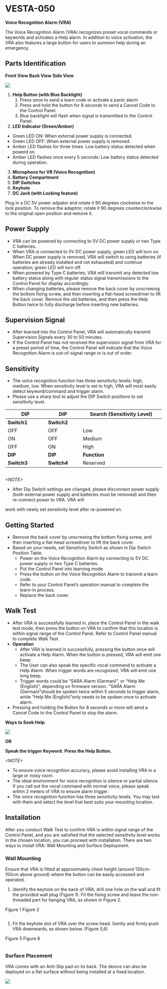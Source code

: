 # VESTA-050

**Voice Recognition Alarm (VRA)**

The Voice Recognition Alarm (VRA) recognizes preset vocal commands or keywords and activates a Help alarm. In addition to voice activation, the VRA also features a large button for users to summon help during an emergency.

## **Parts Identification**

&#x20;                      **Front View**                                              **Back View**                                           **Side View**

![](<.gitbook/assets/0 (48).jpeg>)

1. **Help Button (with Blue Backlight)**
   1. Press once to send a learn code or activate a panic alarm
   2. Press and hold the button for 8 seconds to send a Cancel Code to the Control Panel.
   3. Blue backlight will flash when signal is transmitted to the Control Panel.
2. **LED Indicator (Green/Amber)**

* Green LED ON: When external power supply is connected.
* Green LED OFF: When external power supply is removed.
* Amber LED flashes for three times: Low battery status detected when powerd on.
* Amber LED flashes once every 5 seconds: Low battery status detected during operation.

3. **Microphone for VR (Voice Recognition)**
4. **Battery Compartment**
5. **DIP Switches**
6. **Keyhole**
7. **DC Jack (with Locking feature)**

Plug in a DC 5V power adpator and rotate it 90 degrees clockwise to the lock position. To remove the adaptror, rotate it 90 degrees counterclockwise to the original open position and remove it.

## **Power Supply**

* VRA can be powered by connecting to 5V DC power supply or two Type C batteries.
* When VRA is connected to 5V DC power supply, green LED will turn on. When DC power supply is removed, VRA will switch to using batteries (if batteries are already installed and not exhausted) and continue operation; green LED will turn off.
* When powered by Type C batteries, VRA will transmit any detected low battery status along with regular status signal transmissions to the Control Panel for display accordingly.
* When changing batteries, please remove the back cover by unscrewing the bottom fixing screw, and then inserting a flat-head screwdriver to lift the back cover. Remove the old batteries, and then press the Help Button twice to fully discharge before inserting new batteries.

## **Supervision Signal**

* After learned into the Control Panel, VRA will automatically transmit Supervision Signals every 30 to 50 minutes.
* If the Control Panel has not received the supervision signal from VRA for a preset period of time, the Control Panel will indicate that the Voice Recognition Alarm is out-of-signal range or is out of order.

## **Sensitivity**

* The voice recognition function has three sensitivity levels: high, medium, low. When sensitivity level is set to high, VRA will most easily detect keyword/command and trigger alarm.
* Please use a sharp tool to adjust the DIP Switch positions to set sensitivity level.

<table><thead><tr><th width="120">DIP</th><th width="100">DIP</th><th width="265">Search (Sensitivity Level)</th></tr></thead><tbody><tr><td><strong>Switch1</strong> </td><td><strong>Switch2</strong></td><td> </td></tr><tr><td>OFF</td><td>OFF</td><td>Low</td></tr><tr><td>ON</td><td>OFF</td><td>Medium</td></tr><tr><td>OFF</td><td>ON</td><td>High</td></tr><tr><td><strong>DIP</strong></td><td><strong>DIP</strong></td><td><strong>Function</strong></td></tr><tr><td><strong>Switch3</strong></td><td><strong>Switch4</strong></td><td>Reserved</td></tr></tbody></table>

<div align="left">

<figure><img src=".gitbook/assets/image (1) (1) (1) (1) (1) (1).png" alt=""><figcaption></figcaption></figure>

</div>

_\<NOTE>_

* After Dip Switch settings are changed, please disconnect power supply (both external power supply and batteries must be removed) and then re-connect power to VRA. VRA will

work with newly set sensitivity level after re-powered on.

## **Getting Started**

* Remove the back cover by unscrewing the bottom fixing screw, and then inserting a flat-head screwdriver to lift the back cover.
* Based on your needs, set Sensitivity Switch as shown in Dip Switch Position Table.
  * Power on the Voice Recognition Alarm by connecting to 5V DC power supply or two Type C batteries.
  * Put the Control Panel into learning mode
  * Press the button on the Voice Recognition Alarm to transmit a learn code.
  * Refer to your Control Panel’s operation manual to complete the learn-in process.
  * Replace the back cover.

## **Walk Test**

* After VRA is successfully learned in, place the Control Panel in the walk test mode, then press the button on VRA to confirm that this location is within signal range of the Control Panel. Refer to Control Panel manual to complete Walk Test.
* **Operation**
  * After VRA is learned in successfully, pressing the button once will activate a Help Alarm. When the button is pressed, VRA will emit one beep.
  * The User can also speak the specific vocal command to activate a Help Alarm. When trigger words are recognized, VRA will emit one long beep.
  * Trigger words could be “SARA Alarm (German)”, or “Help Me (English)”, depending on firmware version. "SARA Alarm (German)”should be spoken twice within 5 seconds to trigger alarm, while “Help Me (English)”only needs to be spoken once to activate alarm.
* Pressing and holding the Button for 8 seconds or more will send a Cancel Code to the Control Panel to stop the alarm.

&#x20;                                                                      **Ways to Seek Help**

![](<.gitbook/assets/3 (55).png>)

&#x20;                                                                               **OR**

&#x20;           **Speak the trigger Keyword.**                                      **Press the Help Button.**

_\<NOTE>_

* To ensure voice recognition accuracy, please avoid installing VRA in a large or noisy room.
* The ideal environment for voice recognition is silence or partial silence. If you call out the vocal command with normal voice, please speak within 2 meters of VRA to ensure alarm trigger.
* The voice recognition function has three sensitivity levels. You may test with them and select the level that best suits your mounting location.

## **Installation**

After you conduct Walk Test to confirm VRA is within signal range of the Control Panel, and you are satisfied that the selected sensitivity level works in the chosen location, you can proceed with installation. There are two ways to install VRA: Wall Mounting and Surface Deployment.

### **Wall Mounting**

Ensure that VRA is fitted at approximately chest height (around 130cm-150cm above ground) where the button can be easily accessed and operated.

1. Identify the keyhole on the back of VRA, drill one hole on the wall and fit the provided wall plug (Figure 1). Fit the fixing screw and leave the non-threaded part for hanging VRA, as shown in Figure 2.

&#x20;                                                 Figure 1                                                           Figure 2

<figure><img src=".gitbook/assets/Imagen vesta-050.png" alt=""><figcaption></figcaption></figure>

1. Fit the keyhole slot of VRA over the screw head. Gently and firmly push VRA downwards, as shown below. (Figure 5,6)

&#x20;                          Figure 5                                                                                 Figure 6

<figure><img src=".gitbook/assets/image (3) (1).png" alt=""><figcaption></figcaption></figure>

### **Surface Placement**

VRA comes with an Anti-Slip pad on its back. The device can also be deployed on a flat surface without being installed at a fixed location.

![](<.gitbook/assets/9 (37).png>)

